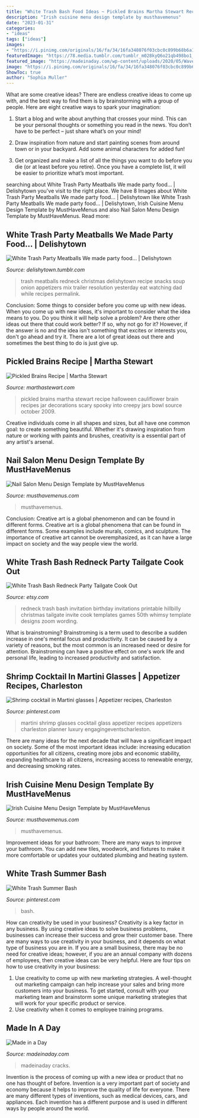 ```yaml
---
title: "White Trash Bash Food Ideas ~ Pickled Brains Martha Stewart Recipe Halloween Cauliflower Brain Recipes Jar Decorations Scary Spooky Into Creepy Jars Bowl Source October 2009"
description: "Irish cuisine menu design template by musthavemenus"
date: "2023-01-31"
categories:
- "ideas"
tags: ["ideas"]
images:
- "https://i.pinimg.com/originals/16/fa/34/16fa348076f03cbc0c899b68b6a16d4b.jpg"
featuredImage: "https://78.media.tumblr.com/tumblr_m028kyQ6o21qb498bo1_1280.jpg"
featured_image: "https://madeinaday.com/wp-content/uploads/2020/05/Wave-home.jpg"
image: "https://i.pinimg.com/originals/16/fa/34/16fa348076f03cbc0c899b68b6a16d4b.jpg"
ShowToc: true
author: "Sophia Muller"
---
```



What are some creative ideas?
There are endless creative ideas to come up with, and the best way to find them is by brainstorming with a group of people. Here are eight creative ways to spark your imagination: 
1. Start a blog and write about anything that crosses your mind. This can be your personal thoughts or something you read in the news. You don’t have to be perfect – just share what’s on your mind!

2. Draw inspiration from nature and start painting scenes from around town or in your backyard. Add some animal characters for added fun!

3. Get organized and make a list of all the things you want to do before you die (or at least before you retire). Once you have a complete list, it will be easier to prioritize what’s most important.

	

		
searching about White Trash Party Meatballs We made party food... | Delishytown you've visit to the right place. We have 8 Images about White Trash Party Meatballs We made party food... | Delishytown like White Trash Party Meatballs We made party food... | Delishytown, Irish Cuisine Menu Design Template by MustHaveMenus and also Nail Salon Menu Design Template by MustHaveMenus. Read more:
		
    
## White Trash Party Meatballs We Made Party Food... | Delishytown

<img loading=lazy src="https://78.media.tumblr.com/tumblr_m028kyQ6o21qb498bo1_1280.jpg" onerror="this.onerror=null;this.src='https://tse1.mm.bing.net/th?id=OIP.W5Cg8dv9GMmmkqq5KnphzgHaE6&amp;pid=15.1';" alt="White Trash Party Meatballs We made party food... | Delishytown">

_Source: delishytown.tumblr.com_

>trash meatballs redneck christmas delishytown recipe snacks soup onion appetizers mix trailer resolution yesterday eat watching dad while recipes permalink. 

	

Conclusion: Some things to consider before you come up with new ideas.
When you come up with new ideas, it's important to consider what the idea means to you. Do you think it will help solve a problem? Are there other ideas out there that could work better? If so, why not go for it? However, if the answer is no and the idea isn't something that excites or interests you, don't go ahead and try it. There are a lot of great ideas out there and sometimes the best thing to do is just give up.

    
## Pickled Brains Recipe | Martha Stewart

<img loading=lazy src="http://www.marthastewart.com/sites/files/marthastewart.com/styles/wmax-520-highdpi/public/d26/5032_103009_pickled_brains/5032_103009_pickled_brains_xl.jpg?itok=WR-4pkSd" onerror="this.onerror=null;this.src='https://tse1.mm.bing.net/th?id=OIP.4qlJc7UQlGpi-cdqnrl6qAHaJQ&amp;pid=15.1';" alt="Pickled Brains Recipe | Martha Stewart">

_Source: marthastewart.com_

>pickled brains martha stewart recipe halloween cauliflower brain recipes jar decorations scary spooky into creepy jars bowl source october 2009. 

	

Creative individuals come in all shapes and sizes, but all have one common goal: to create something beautiful. Whether it's drawing inspiration from nature or working with paints and brushes, creativity is a essential part of any artist's arsenal.

    
## Nail Salon Menu Design Template By MustHaveMenus

<img loading=lazy src="https://www.musthavemenus.com/x/design/thumbnail/b1273313-c905-4e19-899b-c38acc69d7f3?width=500&amp;update=1612229209253" onerror="this.onerror=null;this.src='https://tse1.mm.bing.net/th?id=OIP.vo2zl4CrzWH9mEHUP4wISQHaMD&amp;pid=15.1';" alt="Nail Salon Menu Design Template by MustHaveMenus">

_Source: musthavemenus.com_

>musthavemenus. 

	

Conclusion: Creative art is a global phenomenon and can be found in different forms.
Creative art is a global phenomena that can be found in different forms. Some examples include murals, comics, and sculpture. The importance of creative art cannot be overemphasized, as it can have a large impact on society and the way people view the world.

    
## White Trash Bash Redneck Party Tailgate Cook Out

<img loading=lazy src="https://img.etsystatic.com/il/c40ec7/596792922/il_570xN.596792922_plqh.jpg?version=1" onerror="this.onerror=null;this.src='https://tse4.mm.bing.net/th?id=OIP.4Pmp--Cw0cUfxMXv_lWscAHaKX&amp;pid=15.1';" alt="White Trash Bash Redneck Party Tailgate Cook Out">

_Source: etsy.com_

>redneck trash bash invitation birthday invitations printable hillbilly christmas tailgate invite cook templates games 50th whimsy template designs zoom wording. 

	

What is brainstroming?
Brainstroming is a term used to describe a sudden increase in one's mental focus and productivity. It can be caused by a variety of reasons, but the most common is an increased need or desire for attention. Brainstroming can have a positive effect on one's work life and personal life, leading to increased productivity and satisfaction.

    
## Shrimp Cocktail In Martini Glasses | Appetizer Recipes, Charleston

<img loading=lazy src="https://i.pinimg.com/originals/16/fa/34/16fa348076f03cbc0c899b68b6a16d4b.jpg" onerror="this.onerror=null;this.src='https://tse4.mm.bing.net/th?id=OIP.T2gTqoKJO0Im2yjKwbBKPAHaLH&amp;pid=15.1';" alt="Shrimp cocktail in Martini glasses | Appetizer recipes, Charleston">

_Source: pinterest.com_

>martini shrimp glasses cocktail glass appetizer recipes appetizers charleston planner luxury engagingeventscharleston. 

	

There are many ideas for the next decade that will have a significant impact on society. Some of the most important ideas include: increasing education opportunities for all citizens, creating more jobs and economic stability, expanding healthcare to all citizens, increasing access to renewable energy, and decreasing smoking rates.

    
## Irish Cuisine Menu Design Template By MustHaveMenus

<img loading=lazy src="https://www.musthavemenus.com/x/design/thumbnail/3edfd817-f411-4917-9434-5c93cf835203?width=500&amp;update=1605770114420" onerror="this.onerror=null;this.src='https://tse2.mm.bing.net/th?id=OIP.8P0MPE9MUK9d7P5pZPKY9gHaMD&amp;pid=15.1';" alt="Irish Cuisine Menu Design Template by MustHaveMenus">

_Source: musthavemenus.com_

>musthavemenus. 

	

Improvement ideas for your bathroom:
There are many ways to improve your bathroom. You can add new tiles, woodwork, and fixtures to make it more comfortable or updates your outdated plumbing and heating system.

    
## White Trash Summer Bash

<img loading=lazy src="https://i.pinimg.com/474x/a0/eb/f5/a0ebf5cf5484f1541325cd8502cffd41--bash.jpg" onerror="this.onerror=null;this.src='https://tse4.mm.bing.net/th?id=OIP.wuSmh0J9lQpzZNcYyzsq2wAAAA&amp;pid=15.1';" alt="White Trash Summer Bash">

_Source: pinterest.com_

>bash. 

	

How can creativity be used in your business?
Creativity is a key factor in any business. By using creative ideas to solve business problems, businesses can increase their success and grow their customer base. There are many ways to use creativity in your business, and it depends on what type of business you are in. If you are a small business, there may be no need for creative ideas; however, if you are an annual company with dozens of employees, then creative ideas can be very helpful. Here are four tips on how to use creativity in your business: 
1) Use creativity to come up with new marketing strategies. A well-thought out marketing campaign can help increase your sales and bring more customers into your business. To get started, consult with your marketing team and brainstorm some unique marketing strategies that will work for your specific product or service. 
2) Use creativity when it comes to employee training programs.

    
## Made In A Day

<img loading=lazy src="https://madeinaday.com/wp-content/uploads/2020/05/Wave-home.jpg" onerror="this.onerror=null;this.src='https://tse1.mm.bing.net/th?id=OIP.PeLuTcnM_qR4m6mmyIdBvgHaLH&amp;pid=15.1';" alt="Made in a Day">

_Source: madeinaday.com_

>madeinaday cracks. 

	

Invention is the process of coming up with a new idea or product that no one has thought of before. Invention is a very important part of society and economy because it helps to improve the quality of life for everyone. There are many different types of inventions, such as medical devices, cars, and appliances. Each invention has a different purpose and is used in different ways by people around the world.

